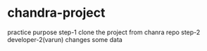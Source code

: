 # chandra-project
practice purpose
step-1 clone the project from chanra repo
step-2 developer-2(varun) changes some data
